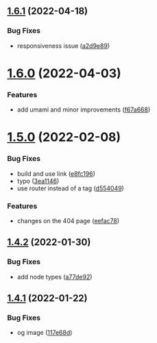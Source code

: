 ## [1.6.1](https://github.com/avneesh0612/portfolio/compare/v1.6.0...v1.6.1) (2022-04-18)


### Bug Fixes

* responsiveness issue ([a2d9e89](https://github.com/avneesh0612/portfolio/commit/a2d9e89b5c0c7cbfca5015517e78b0cb8e96ff10))



# [1.6.0](https://github.com/avneesh0612/portfolio/compare/v1.5.0...v1.6.0) (2022-04-03)


### Features

* add umami and minor improvements ([f67a668](https://github.com/avneesh0612/portfolio/commit/f67a6688b3f452bf492abf9582ff4af2637a4ccd))



# [1.5.0](https://github.com/avneesh0612/portfolio/compare/v1.4.2...v1.5.0) (2022-02-08)


### Bug Fixes

* build and use link ([e8fc196](https://github.com/avneesh0612/portfolio/commit/e8fc1965d0f7d77fec6aecd0f0e8b8e8791f9312))
* typo ([3ea1146](https://github.com/avneesh0612/portfolio/commit/3ea11468f2aa841de16712e253a03c941ae77f85))
* use router instead of a tag ([d554049](https://github.com/avneesh0612/portfolio/commit/d554049f05bae4cde300afa6d152f7b39f45adeb))


### Features

* changes on the 404 page ([eefac78](https://github.com/avneesh0612/portfolio/commit/eefac7857de018db1906f82d7cc1aef7204490bd))



## [1.4.2](https://github.com/avneesh0612/portfolio/compare/v1.4.1...v1.4.2) (2022-01-30)


### Bug Fixes

* add node types ([a77de92](https://github.com/avneesh0612/portfolio/commit/a77de92b4e04b87a2f5bc51d6c1c11a861716065))



## [1.4.1](https://github.com/avneesh0612/portfolio/compare/v1.4.0...v1.4.1) (2022-01-22)


### Bug Fixes

* og image ([117e68d](https://github.com/avneesh0612/portfolio/commit/117e68d7449a4f8bf1bf0bcd294b4dfa4b987b8a))




